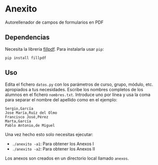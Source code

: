 # Anexito

Autorellenador de campos de formularios en PDF


## Dependencias

Necesita la librería [fillpdf](https://github.com/t-houssian/fillpdf). Para instalarla usar `pip`:

```
pip install fillpdf
```

## Uso

Edita el fichero `datos.py` con los parámetros de curso, grupo, módulo, etc. apropiados a tus necesidades. Escribe los nombres completos de los alumnos en el fichero `nombres.txt`. Introduce uno por línea y usa la coma para separar el nombre del apellido como en el ejemplo:

```
Sergio,García
Jose María,Ruíz del Olmo
Francisco José,Pérez
Marta,García
Pablo Antonio,de Miguel
```

Una vez hecho esto solo necesitas ejecutar:

* `./anexito -a1`: Para obtener los Anexos I
* `./anexito -a2`: Para obtener los Anexos II

Los anexos son creados en un directorio local llamado `anexos`.



